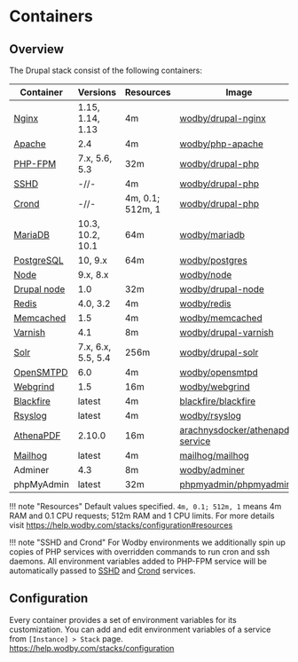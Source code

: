 # Containers 

## Overview

The Drupal stack consist of the following containers:

| Container     | Versions           | Resources        | Image                              |
| ------------- | ------------------ | ---------------- | ---------------------------------- |
| [Nginx]       | 1.15, 1.14, 1.13   | 4m               | [wodby/drupal-nginx]               |
| [Apache]      | 2.4                | 4m               | [wodby/php-apache]                 |
| [PHP-FPM]     | 7.x, 5.6, 5.3      | 32m              | [wodby/drupal-php]                 |
| [SSHD]        | -//-               | 4m               | [wodby/drupal-php]                 |
| [Crond]       | -//-               | 4m, 0.1; 512m, 1 | [wodby/drupal-php]                 |
| [MariaDB]     | 10.3, 10.2, 10.1   | 64m              | [wodby/mariadb]                    |
| [PostgreSQL]  | 10, 9.x            | 64m              | [wodby/postgres]                   |
| [Node]        | 9.x, 8.x           |                  | [wodby/node]                       |
| [Drupal node] | 1.0                | 32m              | [wodby/drupal-node]                |
| [Redis]       | 4.0, 3.2           | 4m               | [wodby/redis]                      |
| [Memcached]   | 1.5                | 4m               | [wodby/memcached]                  |
| [Varnish]     | 4.1                | 8m               | [wodby/drupal-varnish]             |
| [Solr]        | 7.x, 6.x, 5.5, 5.4 | 256m             | [wodby/drupal-solr]                |
| [OpenSMTPD]   | 6.0                | 4m               | [wodby/opensmtpd]                  |
| [Webgrind]    | 1.5                | 16m              | [wodby/webgrind]                   |
| [Blackfire]   | latest             | 4m               | [blackfire/blackfire]              |
| [Rsyslog]     | latest             | 4m               | [wodby/rsyslog]                    |
| [AthenaPDF]   | 2.10.0             | 16m              | [arachnysdocker/athenapdf-service] |
| [Mailhog]     | latest             | 4m               | [mailhog/mailhog]                  |
| Adminer       | 4.3                | 8m               | [wodby/adminer]                    |
| phpMyAdmin    | latest             | 32m              | [phpmyadmin/phpmyadmin]            |

!!! note "Resources"
    Default values specified. `4m, 0.1; 512m, 1` means 4m RAM and 0.1 CPU requests; 512m RAM and 1 CPU limits. For more details visit https://help.wodby.com/stacks/configuration#resources

!!! note "SSHD and Crond"
    For Wodby environments we additionally spin up copies of PHP services with overridden commands to run cron and ssh daemons. All environment variables added to PHP-FPM service will be automatically passed to [SSHD] and [Crond] services.

## Configuration

Every container provides a set of environment variables for its customization. You can add and edit environment variables of a service from `[Instance] > Stack` page. https://help.wodby.com/stacks/configuration

[Apache]: apache.md
[AthenaPDF]: athenapdf.md
[Blackfire]: blackfire.md
[Mailhog]: mailhog.md
[MariaDB]: mariadb.md
[Memcached]: memcached.md
[Nginx]: nginx.md
[Drupal node]: drupal-node.md
[Node]: node.md
[OpenSMTPD]: opensmtpd.md
[PHP-FPM]: php.md
[PostgreSQL]: postgres.md
[Redis]: redis.md
[Rsyslog]: rsyslog.md
[Solr]: solr.md
[Varnish]: varnish.md
[Webgrind]: webgrind.md

[SSHD]: ssh.md
[Crond]: cron.md

[wodby/drupal-nginx]: https://github.com/wodby/drupal-nginx
[wodby/php-apache]: https://github.com/wodby/php-apache
[wodby/drupal]: https://github.com/wodby/drupal
[wodby/drupal-php]: https://github.com/wodby/drupal-php
[wodby/mariadb]: https://github.com/wodby/mariadb
[wodby/postgres]: https://github.com/wodby/postgres
[wodby/redis]: https://github.com/wodby/redis
[wodby/drupal-varnish]: https://github.com/wodby/drupal-varnish
[wodby/drupal-solr]: https://github.com/wodby/drupal-solr
[wodby/drupal-node]: https://github.com/wodby/drupal-node
[wodby/node]: https://github.com/wodby/node
[wodby/opensmtpd]: https://github.com/wodby/opensmtpd
[wodby/memcached]: https://github.com/wodby/memcached
[wodby/webgrind]: https://hub.docker.com/r/wodby/webgrind
[blackfire/blackfire]: https://hub.docker.com/r/blackfire/blackfire
[wodby/rsyslog]: https://hub.docker.com/r/wodby/rsyslog
[arachnysdocker/athenapdf-service]: https://hub.docker.com/r/arachnysdocker/athenapdf-service
[mailhog/mailhog]: https://hub.docker.com/r/mailhog/mailhog
[wodby/adminer]: https://hub.docker.com/r/wodby/adminer
[phpmyadmin/phpmyadmin]: https://hub.docker.com/r/phpmyadmin/phpmyadmin
[portainer/portainer]: https://hub.docker.com/portainer/portainer
[_/node]: https://hub.docker.com/_/node
[_/traefik]: https://hub.docker.com/_/traefik
